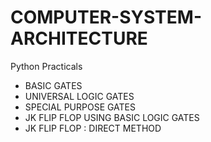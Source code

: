 # COMPUTER-SYSTEM-ARCHITECTURE
Python Practicals

- BASIC GATES
- UNIVERSAL LOGIC GATES
- SPECIAL PURPOSE GATES
- JK FLIP FLOP USING BASIC LOGIC GATES
- JK FLIP FLOP : DIRECT METHOD

